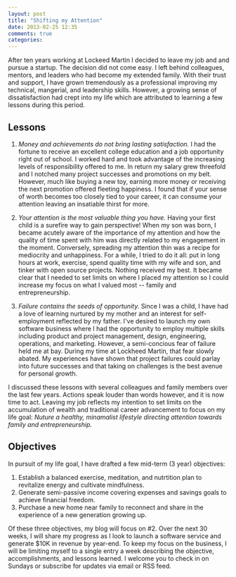 ```yaml
---
layout: post
title: "Shifting my Attention"
date: 2013-02-25 12:35
comments: true
categories:
---
```


After ten years working at Lockeed Martin I decided to leave my job and
and pursue a startup. The decision did not come easy. I left behind
colleagues, mentors, and leaders who had become my extended family. With
their trust and support, I have grown tremendously as a professional improving
my technical, mangerial, and leadership skills. However, a growing sense
of dissatisfaction had crept into my life which are attributed to learning
a few lessons during this period.

<!-- more -->

Lessons
-------

1. *Money and achievements do not bring lasting satisfaction.*
   I had the fortune to receive an excellent college education and a job
   opportunity right out of school. I worked hard and took advantage of the
   increasing levels of responsibility offered to me. In return my salary
   grew threefold and I notched many project successes and promotions on my
   belt. However, much like buying a new toy, earning more money or receiving
   the next promotion offered fleeting happiness. I found that if your sense of
   worth becomes too closely tied to your career, it can consume your attention
   leaving an insatiable thirst for more.

2. *Your attention is the most valuable thing you have.*
   Having your first child is a surefire way to gain perspective! When my son
   was born, I became acutely aware of the importance of my attention and how
   the quality of time spent with him was directly related to my engagement in
   the moment. Conversely, spreading my attention thin was a recipe for
   mediocrity and unhappiness. For a while, I tried to do it all: put in long
   hours at work, exercise, spend quality time with my wife and son, and tinker
   with open source projects. Nothing received my best. It became clear that I
   needed to set limits on where I placed my attention so I could increase my
   focus on what I valued most -- family and entrepreneurship.

3. *Failure contains the seeds of opportunity.*
   Since I was a child, I have had a love of learning nurtured by my mother
   and an interest for self-employment reflected by my father. I've desired
   to launch my own software business where I had the opportunity to employ
   multiple skills including product and project management, design,
   engineering, operations, and marketing. However, a semi-concious fear of
   failure held me at bay. During my time at Lockheed Martin, that fear
   slowly abated. My experiences have shown that project failures could parlay
   into future successes and that taking on challenges is the best
   avenue for personal growth.

I discussed these lessons with several colleagues and family members over the
last few years. Actions speak louder than words however, and it is now time to act.
Leaving my job reflects my intention to set limits on the accumulation of wealth
and traditional career advancement to focus on my life goal: *Nuture a
healthy, minamalist lifestyle directing attention towards family and
entrepreneurship.*

Objectives
----------

In pursuit of my life goal, I have drafted a few mid-term (3 year) objectives:

1. Establish a balanced exercise, meditation, and nutrtition plan to revitalize
   energy and cultivate mindfulness.
2. Generate semi-passive income covering expenses and savings goals to achieve
   financial freedom.
3. Purchase a new home near family to reconnect and share in the experience of
   a new generation growing up.

Of these three objectives, my blog will focus on #2. Over the next 30 weeks,
I will share my progress as I look to launch a software service and generate
$10K in revenue by year-end. To keep my focus on the business, I will be
limiting myself to a single entry a week describing the objective,
accomplishments, and lessons learned. I welcome you to check in on Sundays or
subscribe for updates via email or RSS feed.
